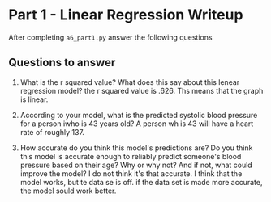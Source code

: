 # Part 1 - Linear Regression Writeup

After completing `a6_part1.py` answer the following questions

## Questions to answer

1. What is the r squared value?  What does this say about this lenear regression model?
the r squared value is .626. Ths means that the graph is linear.

2. According to your model, what is the predicted systolic blood pressure for a person iwho is 43 years old?
A person wh is 43 will have a heart rate of roughly 137.

3. How accurate do you think this model's predictions are?  Do you think this model is accurate enough to reliably predict someone's blood pressure based on their age?  Why or why not?  And if not, what could improve the model?
I do not think it's that accurate. I think that the model works, but te data se is off. if the data set is made more accurate, the model sould work better.